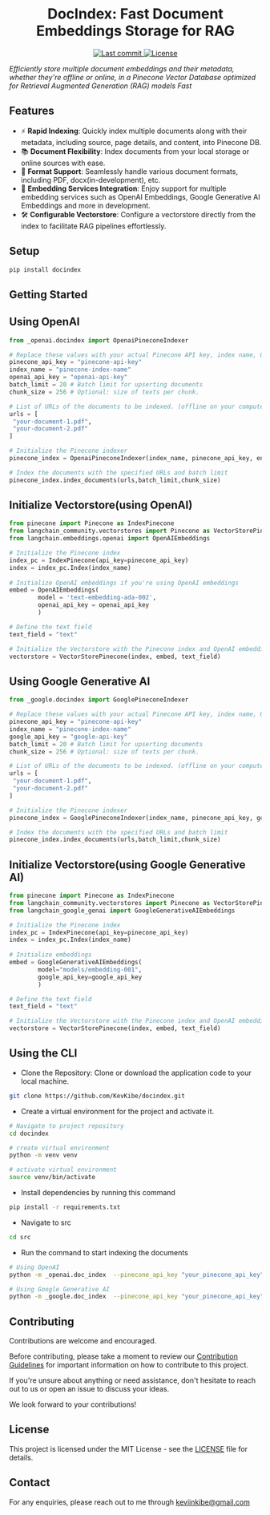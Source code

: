 <h1 align="center">DocIndex: Fast Document Embeddings Storage for RAG</h1>
<p align="center">

  <a href="https://github.com/KevKibe/docindex/commits/">
    <img src="https://img.shields.io/github/last-commit/KevKibe/docindex?" alt="Last commit">
  </a>
  <a href="https://github.com/KevKibe/docindex/blob/master/LICENSE">
    <img src="https://img.shields.io/github/license/KevKibe/docindex?" alt="License">
  </a>

*Efficiently store multiple document embeddings and their metadata, whether they're offline or online, in a Pinecone Vector Database optimized for Retrieval Augmented Generation (RAG) models Fast* 

## Features

- ⚡️ **Rapid Indexing**: Quickly index multiple documents along with their metadata, including source, page details, and content, into Pinecone DB.<br>
- 📚 **Document Flexibility**: Index documents from your local storage or online sources with ease.<br>
- 📂 **Format Support**: Seamlessly handle various document formats, including PDF, docx(in-development), etc.<br>
- 🔁 **Embedding Services Integration**: Enjoy support for multiple embedding services such as OpenAI Embeddings, Google Generative AI Embeddings and more in development.<br>
- 🛠️ **Configurable Vectorstore**: Configure a vectorstore directly from the index to facilitate RAG pipelines effortlessly.

## Setup

```python
pip install docindex
```

## Getting Started
## Using OpenAI 
```python
from _openai.docindex import OpenaiPineconeIndexer

# Replace these values with your actual Pinecone API key, index name, OpenAI API key
pinecone_api_key = "pinecone-api-key"
index_name = "pinecone-index-name"
openai_api_key = "openai-api-key"
batch_limit = 20 # Batch limit for upserting documents
chunk_size = 256 # Optional: size of texts per chunk. 

# List of URLs of the documents to be indexed. (offline on your computer or online)
urls = [
 "your-document-1.pdf",
 "your-document-2.pdf"
]

# Initialize the Pinecone indexer
pinecone_index = OpenaiPineconeIndexer(index_name, pinecone_api_key, environment, openai_api_key)

# Index the documents with the specified URLs and batch limit
pinecone_index.index_documents(urls,batch_limit,chunk_size)
```
## Initialize Vectorstore(using OpenAI)

```python
from pinecone import Pinecone as IndexPinecone
from langchain_community.vectorstores import Pinecone as VectorStorePinecone
from langchain.embeddings.openai import OpenAIEmbeddings

# Initialize the Pinecone index
index_pc = IndexPinecone(api_key=pinecone_api_key)
index = index_pc.Index(index_name)
        
# Initialize OpenAI embeddings if you're using OpenAI embeddings
embed = OpenAIEmbeddings(
        model = 'text-embedding-ada-002',
        openai_api_key = openai_api_key
        )

# Define the text field
text_field = "text"

# Initialize the Vectorstore with the Pinecone index and OpenAI embeddings
vectorstore = VectorStorePinecone(index, embed, text_field)
```


## Using Google Generative AI  

```python
from _google.docindex import GooglePineconeIndexer

# Replace these values with your actual Pinecone API key, index name, Google API key
pinecone_api_key = "pinecone-api-key"
index_name = "pinecone-index-name"
google_api_key = "google-api-key"
batch_limit = 20 # Batch limit for upserting documents
chunk_size = 256 # Optional: size of texts per chunk. 

# List of URLs of the documents to be indexed. (offline on your computer or an online)
urls = [
 "your-document-1.pdf",
 "your-document-2.pdf"
]

# Initialize the Pinecone indexer
pinecone_index = GooglePineconeIndexer(index_name, pinecone_api_key, google_api_key)

# Index the documents with the specified URLs and batch limit
pinecone_index.index_documents(urls,batch_limit,chunk_size)
```


## Initialize Vectorstore(using Google Generative AI)

```python
from pinecone import Pinecone as IndexPinecone
from langchain_community.vectorstores import Pinecone as VectorStorePinecone
from langchain_google_genai import GoogleGenerativeAIEmbeddings

# Initialize the Pinecone index
index_pc = IndexPinecone(api_key=pinecone_api_key)
index = index_pc.Index(index_name)
        
# Initialize embeddings 
embed = GoogleGenerativeAIEmbeddings(
        model="models/embedding-001", 
        google_api_key=google_api_key
        )

# Define the text field
text_field = "text"

# Initialize the Vectorstore with the Pinecone index and OpenAI embeddings
vectorstore = VectorStorePinecone(index, embed, text_field)
```




## Using the CLI

- Clone the Repository: Clone or download the application code to your local machine.
```bash
git clone https://github.com/KevKibe/docindex.git
```

- Create a virtual environment for the project and activate it.
```bash
# Navigate to project repository
cd docindex

# create virtual environment
python -m venv venv

# activate virtual environment
source venv/bin/activate
```
- Install dependencies by running this command
```bash
pip install -r requirements.txt
```

- Navigate to src 
```bash
cd src
```

- Run the command to start indexing the documents

```bash
# Using OpenAI 
python -m _openai.doc_index  --pinecone_api_key "your_pinecone_api_key" --index_name "your_index_name" --openai_api_key "your_openai_api_key" --environment "your_environment" --batch_limit 10 --docs  "doc-1.pdf" "doc-2.pdf' --chunk_size 256 
```
```bash
# Using Google Generative AI 
python -m _google.doc_index  --pinecone_api_key "your_pinecone_api_key" --index_name "your_index_name" --google_api_key "your_google_api_key" --environment "your_environment" --batch_limit 10 --docs  "doc-1.pdf" "doc-2.pdf' --chunk_size 256 
```

## Contributing 
Contributions are welcome and encouraged.

Before contributing, please take a moment to review our [Contribution Guidelines](https://github.com/KevKibe/docindex/blob/master/DOCS/CONTRIBUTING.md) for important information on how to contribute to this project.

If you're unsure about anything or need assistance, don't hesitate to reach out to us or open an issue to discuss your ideas.

We look forward to your contributions!

## License
This project is licensed under the MIT License - see the [LICENSE](https://github.com/KevKibe/docindex/blob/master/LICENSE) file for details.

## Contact
For any enquiries, please reach out to me through keviinkibe@gmail.com